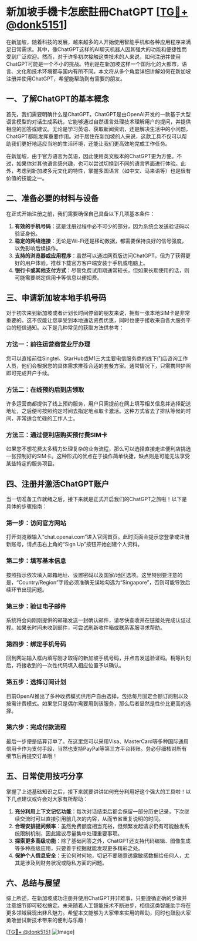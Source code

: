 # 新加坡手機卡怎麽註冊ChatGPT [[TG💪+ @donk5151](https://t.me/s/donk5151)]

在新加坡，随着科技的发展，越来越多的人开始使用智能手机和各种应用程序来满足日常需求。其中，像ChatGPT这样的AI聊天机器人因其强大的功能和便捷性而受到广泛欢迎。然而，对于许多初次接触这类技术的人来说，如何注册并使用ChatGPT可能是一个不小的挑战。特别是在新加坡这样一个国际化的大都市，语言、文化和技术环境都与国内有所不同。本文将从多个角度详细讲解如何在新加坡注册并使用ChatGPT，希望能帮助到有需要的朋友。

## 一、了解ChatGPT的基本概念

首先，我们需要明确什么是ChatGPT。ChatGPT是由OpenAI开发的一款基于大型语言模型的对话生成系统，它能够通过自然语言处理技术理解用户的提问，并提供相应的回答或建议。无论是学习英语、获取新闻资讯，还是解决生活中的小问题，ChatGPT都能发挥重要作用。对于居住在新加坡的人来说，这款工具不仅可以帮助我们更好地适应当地的生活环境，还能让我们更高效地完成工作任务。

在新加坡，由于官方语言为英语，因此使用英文版本的ChatGPT更为方便。不过，如果你对其他语言感兴趣，也可以尝试切换到不同的语言界面进行体验。此外，考虑到新加坡多元文化的特性，掌握多国语言（如中文、马来语等）也是很有价值的技能之一。

## 二、准备必要的材料与设备

在正式开始注册之前，我们需要确保自己具备以下几项基本条件：

1. **有效的手机号码**：这是注册过程中必不可少的部分，因为系统会发送验证码以验证身份。
2. **稳定的网络连接**：无论是Wi-Fi还是移动数据，都需要保持良好的信号强度，以免影响后续操作。
3. **支持的浏览器或应用程序**：虽然可以通过网页版访问ChatGPT，但为了获得更好的用户体验，推荐下载官方客户端安装于手机或电脑上。
4. **银行卡或其他支付方式**：尽管免费试用期通常较长，但如果长期使用的话，则可能需要绑定信用卡等信息以便扣费。

## 三、申请新加坡本地手机号码

对于初次来到新加坡或者计划长时间停留的朋友来说，拥有一张本地SIM卡是非常重要的。这不仅能让您享受到本地通话资费优惠，同时也便于接收来自各大服务平台的短信通知。以下是几种常见的获取方法供参考：

### 方法一：前往运营商营业厅办理
您可以直接前往Singtel、StarHub或M1三大主要电信服务商的线下门店咨询工作人员，他们会根据您的具体需求推荐合适的套餐方案。通常情况下，只需携带护照即可完成开户手续。

### 方法二：在线预约后到店领取
许多运营商都提供了线上预约服务，用户只需提前在网上填写相关信息并选择配送地址，之后便可按照约定时间去指定地点取卡激活。这种方式省去了排队等候的时间，非常适合忙碌的工作人士。

### 方法三：通过便利店购买预付费SIM卡
如果您不想花费太多精力处理复杂的业务流程，那么可以选择直接走进便利店挑选一张预制好的SIM卡。这种形式的优点在于操作简单快捷，缺点则是可能无法享受某些特定的服务项目。

## 四、注册并激活ChatGPT账户

当一切准备工作就绪之后，接下来就是正式开启我们的ChatGPT之旅啦！以下是具体的步骤指南：

### 第一步：访问官方网站
打开浏览器输入“chat.openai.com”进入官网首页。此时页面会提示您登录或注册新账号，请点击右上角的“Sign Up”按钮开始创建个人资料。

### 第二步：填写基本信息
按照指示依次填入邮箱地址、设置密码以及国家/地区选项。这里特别要注意的是，“Country/Region”字段必须准确无误地勾选为“Singapore”，否则可能导致后续环节出现问题。

### 第三步：验证电子邮件
系统将会向刚刚提供的邮箱发送一封确认邮件，请尽快查收并在链接处完成认证过程。如果长时间未收到邮件，可尝试刷新收件箱或联系客服寻求帮助。

### 第四步：绑定手机号码
回到网站输入框内填写刚才取得的新加坡手机号码，并点击发送验证码。稍等片刻后，将接收到的一次性代码填入相应位置予以确认。

### 第五步：选择订阅计划
目前OpenAI推出了多种收费模式供用户自由选择，包括每月固定金额订阅制以及按需计费模式。如果您只是偶尔需要用到该服务，那么后者显然是性价比更高的选择。

### 第六步：完成付款流程
最后一步便是结算订单了。在这里您可以采用Visa、MasterCard等多种国际通用信用卡作为支付手段，当然也支持PayPal等第三方平台转账。务必仔细核对所有细节后再提交订单哦！

## 五、日常使用技巧分享

掌握了上述基础知识之后，接下来就要讲讲如何充分利用好这个强大的工具啦！以下几点建议或许会对大家有所帮助：

1. **充分利用上下文记忆功能**：每次对话结束后都会保留一部分历史记录，下次继续交流时可以直接引用前几次的内容，从而节省重复说明的时间。
2. **合理安排提问频率**：虽然免费额度相当充裕，但频繁发起请求仍有可能触发系统限制机制，因此建议尽量集中处理重要事项。
3. **探索更多高级功能**：除了基础问答之外，ChatGPT还支持代码编辑、图像生成等多种高级应用，只要善于挖掘就能发现更多精彩之处。
4. **保护个人信息安全**：无论何时何地，切记不要随意透露敏感数据给任何人，尤其是涉及到财务状况或隐私方面的问题。

## 六、总结与展望

综上所述，在新加坡成功注册并使用ChatGPT并非难事，只要遵循正确的步骤并注意细节即可轻松搞定。未来随着人工智能技术不断进步，相信这类智能助手将在更多领域展现出非凡魅力。希望本文能够为大家带来实用的帮助，同时也鼓励大家勇敢尝试新技术带来的便利与乐趣！

[[TG💪+ @donk5151](https://t.me/s/donk5151) ![Image](https://i.postimg.cc/rwNCRYN7/Snipaste-2025-04-30-17-27-05.png)]